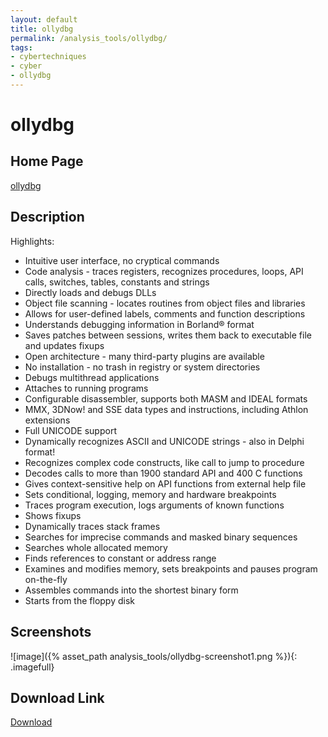 ```yaml
---
layout: default
title: ollydbg
permalink: /analysis_tools/ollydbg/
tags:
- cybertechniques
- cyber
- ollydbg
---
```


ollydbg
=======

Home Page
---------
[ollydbg](http://www.ollydbg.de/)

Description
-----------
Highlights:
* Intuitive user interface, no cryptical commands
* Code analysis - traces registers, recognizes procedures, loops, API calls, switches, tables, constants and strings
* Directly loads and debugs DLLs
* Object file scanning - locates routines from object files and libraries
* Allows for user-defined labels, comments and function descriptions
* Understands debugging information in Borland® format
* Saves patches between sessions, writes them back to executable file and updates fixups
* Open architecture - many third-party plugins are available
* No installation - no trash in registry or system directories
* Debugs multithread applications
* Attaches to running programs
* Configurable disassembler, supports both MASM and IDEAL formats
* MMX, 3DNow! and SSE data types and instructions, including Athlon extensions
* Full UNICODE support
* Dynamically recognizes ASCII and UNICODE strings - also in Delphi format!
* Recognizes complex code constructs, like call to jump to procedure
* Decodes calls to more than 1900 standard API and 400 C functions
* Gives context-sensitive help on API functions from external help file
* Sets conditional, logging, memory and hardware breakpoints
* Traces program execution, logs arguments of known functions
* Shows fixups
* Dynamically traces stack frames
* Searches for imprecise commands and masked binary sequences
* Searches whole allocated memory
* Finds references to constant or address range
* Examines and modifies memory, sets breakpoints and pauses program on-the-fly
* Assembles commands into the shortest binary form
* Starts from the floppy disk

Screenshots
-----------
![image]({% asset_path analysis_tools/ollydbg-screenshot1.png %}){: .imagefull}

Download Link
-------------
[Download](http://www.ollydbg.de/odbg110.zip)
